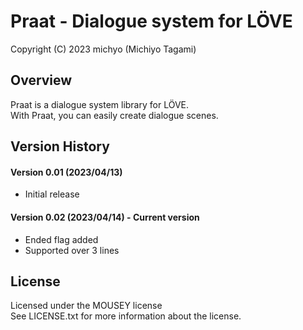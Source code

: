 Praat - Dialogue system for LÖVE
================================

Copyright (C) 2023 michyo (Michiyo Tagami)  

Overview
--------

Praat is a dialogue system library for LÖVE.  
With Praat, you can easily create dialogue scenes.  

Version History
---------------

#### Version 0.01 (2023/04/13)

* Initial release

#### Version 0.02 (2023/04/14) - Current version  

* Ended flag added
* Supported over 3 lines

License
-------

Licensed under the MOUSEY license  
See LICENSE.txt for more information about the license.  
